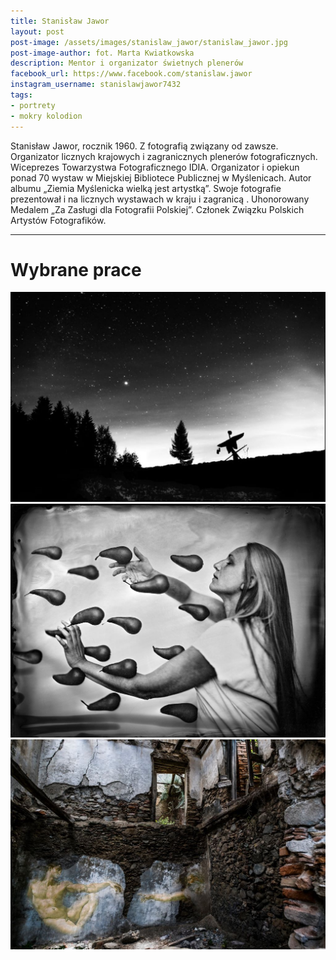 ```yaml
---
title: Stanisław Jawor
layout: post
post-image: /assets/images/stanislaw_jawor/stanislaw_jawor.jpg
post-image-author: fot. Marta Kwiatkowska
description: Mentor i organizator świetnych plenerów
facebook_url: https://www.facebook.com/stanislaw.jawor
instagram_username: stanislawjawor7432
tags:
- portrety
- mokry kolodion
---
```


Stanisław Jawor, rocznik 1960. Z fotografią związany od zawsze. Organizator licznych krajowych i zagranicznych plenerów fotograficznych. Wiceprezes Towarzystwa Fotograficznego IDIA. Organizator i opiekun ponad 70 wystaw w Miejskiej Bibliotece Publicznej w Myślenicach. Autor albumu „Ziemia Myślenicka wielką jest artystką”. Swoje fotografie prezentował i na licznych wystawach w kraju i zagranicą . Uhonorowany Medalem „Za Zasługi dla Fotografii Polskiej”. Członek Związku Polskich Artystów Fotografików.

---

# Wybrane prace

![1](/assets/images/stanislaw_jawor/sj-1.jpg)
![2](/assets/images/stanislaw_jawor/sj-2.jpg)
![3](/assets/images/stanislaw_jawor/sj-3.jpg)
